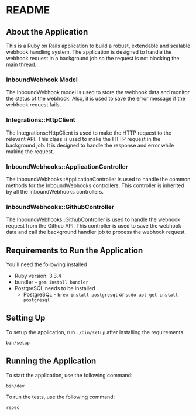 # README

## About the Application
This is a Ruby on Rails application to build a robust, extendable and scalable webhook handling system. The application is designed to handle the webhook request in a background job so the request is not blocking the main thread.

### InboundWebhook Model
The InboundWebhook model is used to store the webhook data and monitor the status of the webhook. Also, it is used to save the error message if the webhook request fails.

### Integrations::HttpClient
The Integrations::HttpClient is used to make the HTTP request to the relevant API. This class is used to make the HTTP request in the background job. It is designed to handle the response and error while making the request.

### InboundWebhooks::ApplicationController
The InboundWebhooks::ApplicationController is used to handle the common methods for the InboundWebhooks controllers. This controller is inherited by all the InboundWebhooks controllers. 

### InboundWebhooks::GithubController
The InboundWebhooks::GithubController is used to handle the webhook request from the Github API. This controller is used to save the webhook data and call the background handler job to process the webhook request.

## Requirements to Run the Application
You'll need the following installed

* Ruby version: 3.3.4
* bundler - `gem install bundler`
* PostgreSQL needs to be installed
  * PostgreSQL - `brew install postgresql` or `sudo apt-get install postgresql`

## Setting Up

To setup the application, run `./bin/setup` after installing the requirements.

```bash
bin/setup
```

## Running the Application

To start the application, use the following command:

```bash
bin/dev
```

To run the tests, use the following command:

```bash
rspec
```
